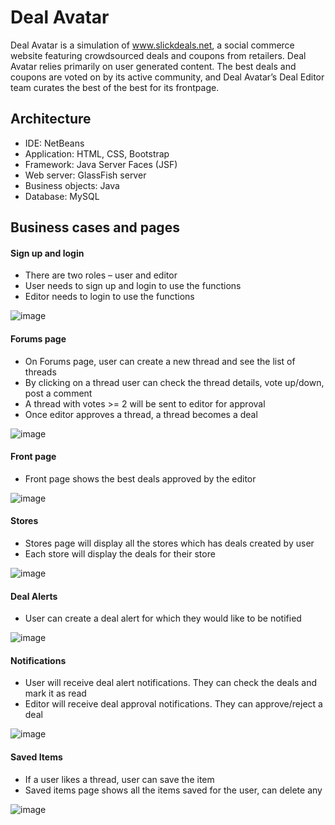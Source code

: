 # Deal Avatar

Deal Avatar is a simulation of www.slickdeals.net, a social commerce website featuring crowdsourced deals and coupons from retailers. Deal Avatar relies primarily on user generated content. The best deals and coupons are voted on by its active community, and Deal Avatar’s Deal Editor team curates the best of the best for its frontpage.


## Architecture

- IDE: NetBeans
- Application: HTML, CSS, Bootstrap
- Framework: Java Server Faces (JSF)
- Web server: GlassFish server
- Business objects: Java
- Database: MySQL


## Business cases and pages
#### Sign up and login
- There are two roles – user and editor
- User needs to sign up and login to use the functions
- Editor needs to login to use the functions

![image](https://user-images.githubusercontent.com/70220146/119933822-6fda6180-bf4a-11eb-8fbf-1348fe0fd961.png)

#### Forums page
- On Forums page, user can create a new thread and see the list of threads
- By clicking on a thread user can check the thread details, vote up/down, post a comment
- A thread with votes >= 2 will be sent to editor for approval
- Once editor approves a thread, a thread becomes a deal

![image](https://user-images.githubusercontent.com/70220146/119934151-fb53f280-bf4a-11eb-9e9d-70b0528e1390.png)

#### Front page
- Front page shows the best deals approved by the editor

![image](https://user-images.githubusercontent.com/70220146/119933954-a7e1a480-bf4a-11eb-84ea-6061b5b86463.png)

#### Stores
- Stores page will display all the stores which has deals created by user
- Each store will display the deals for their store

![image](https://user-images.githubusercontent.com/70220146/119934308-30604500-bf4b-11eb-9123-33a3e9091af7.png)

#### Deal Alerts
- User can create a deal alert for which they would like to be notified

![image](https://user-images.githubusercontent.com/70220146/119934217-145ca380-bf4b-11eb-8502-cee5f80294de.png)

#### Notifications
- User will receive deal alert notifications. They can check the deals and mark it as read
- Editor will receive deal approval notifications. They can approve/reject a deal

![image](https://user-images.githubusercontent.com/70220146/119934600-a6fd4280-bf4b-11eb-9897-ac6dc4f0ab93.png)

#### Saved Items
- If a user likes a thread, user can save the item 
- Saved items page shows all the items saved for the user, can delete any

![image](https://user-images.githubusercontent.com/70220146/119934404-5a196c00-bf4b-11eb-8ef8-9ee924b18a89.png)

